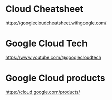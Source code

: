 # Cloud Cheatsheet

https://googlecloudcheatsheet.withgoogle.com/


# Google Cloud Tech

https://www.youtube.com/@googlecloudtech


# Google Cloud products

https://cloud.google.com/products/

